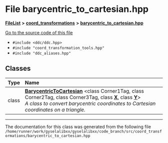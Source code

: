 

# File barycentric\_to\_cartesian.hpp



[**FileList**](files.md) **>** [**coord\_transformations**](dir_67161c4ffadea73fddf46ea451c2f62c.md) **>** [**barycentric\_to\_cartesian.hpp**](barycentric__to__cartesian_8hpp.md)

[Go to the source code of this file](barycentric__to__cartesian_8hpp_source.md)



* `#include <ddc/ddc.hpp>`
* `#include "coord_transformation_tools.hpp"`
* `#include "ddc_aliases.hpp"`















## Classes

| Type | Name |
| ---: | :--- |
| class | [**BarycentricToCartesian**](classBarycentricToCartesian.md) &lt;class Corner1Tag, class Corner2Tag, class Corner3Tag, class [**X**](structX.md), class [**Y**](structY.md)&gt;<br>_A class to convert barycentric coordinates to Cartesian coordinates on a triangle._  |



















































------------------------------
The documentation for this class was generated from the following file `/home/runner/work/gyselalibxx/gyselalibxx/code_branch/src/coord_transformations/barycentric_to_cartesian.hpp`

